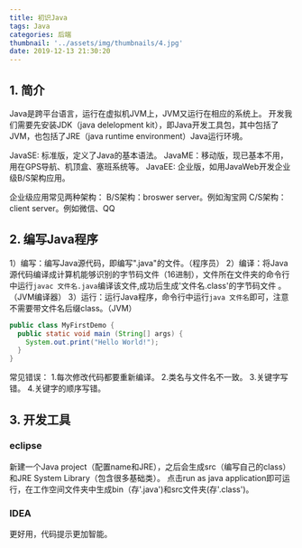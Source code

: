 ```yaml
---
title: 初识Java
tags: Java
categories: 后端
thumbnail: '../assets/img/thumbnails/4.jpg'
date: 2019-12-13 21:30:20
---
```



## 1. 简介
Java是跨平台语言，运行在虚拟机JVM上，JVM又运行在相应的系统上。
开发我们需要先安装JDK（java delelopment kit），即Java开发工具包，其中包括了JVM，也包括了JRE（java runtime environment）Java运行环境。

JavaSE: 标准版，定义了Java的基本语法。
JavaME：移动版，现已基本不用，用在GPS导航、机顶盒、塞班系统等。
JavaEE: 企业版，如用JavaWeb开发企业级B/S架构应用。

<!-- more --> 

企业级应用常见两种架构：
  B/S架构：broswer server。例如淘宝网
  C/S架构：client server。例如微信、QQ

## 2. 编写Java程序
1）编写：编写Java源代码，即编写".java"的文件。（程序员）
2）编译：将Java源代码编译成计算机能够识别的字节码文件（16进制），文件所在文件夹的命令行中运行`javac 文件名.java`编译该文件,成功后生成'文件名.class'的字节码文件 。（JVM编译器）
3）运行：运行Java程序，命令行中运行`java 文件名`即可，注意不需要带文件名后缀class。（JVM）



```java
public class MyFirstDemo {
  public static void main (String[] args) {
    System.out.print("Hello World!");
  }
}
```

常见错误：
1.每次修改代码都要重新编译。
2.类名与文件名不一致。
3.关键字写错。
4.关键字的顺序写错。

## 3. 开发工具
### eclipse
新建一个Java project（配置name和JRE），之后会生成src（编写自己的class）和JRE System Library（包含很多基础类）。
点击run as java application即可运行，在工作空间文件夹中生成bin（存'.java')和src文件夹(存'.class')。

### IDEA
更好用，代码提示更加智能。



